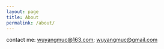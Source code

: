 ```yaml
---
layout: page
title: About
permalink: /about/
---
```


contact me: wuyangmuc@163.com; wuyangmuc@gmail.com
